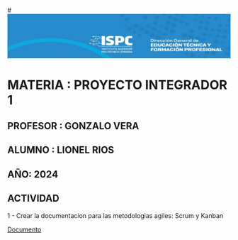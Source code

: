 #![alt text](image.png)

# MATERIA : PROYECTO INTEGRADOR 1

## PROFESOR : GONZALO VERA

## ALUMNO : LIONEL RIOS

## AÑO: 2024


## ACTIVIDAD

1 - Crear la documentacion para las metodologias agiles: Scrum y Kanban

[Documento](./Metodologias_agiles.pdf)


